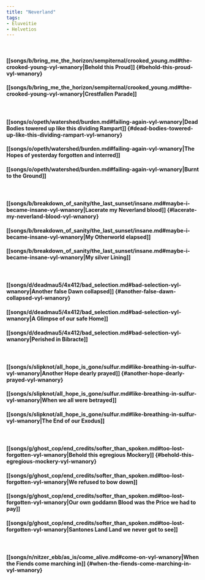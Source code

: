 ```yaml
---
title: "Neverland"
tags:
- Eluveitie
- Helvetios
---
```

&nbsp;
#### [[songs/b/bring_me_the_horizon/sempiternal/crooked_young.md#the-crooked-young-vyl-wnanory|Behold this Proud]] {#behold-this-proud-vyl-wnanory}
#### [[songs/b/bring_me_the_horizon/sempiternal/crooked_young.md#the-crooked-young-vyl-wnanory|Crestfallen Parade]]
&nbsp;
#### [[songs/o/opeth/watershed/burden.md#failing-again-vyl-wnanory|Dead Bodies towered up like this dividing Rampart]] {#dead-bodies-towered-up-like-this-dividing-rampart-vyl-wnanory}
#### [[songs/o/opeth/watershed/burden.md#failing-again-vyl-wnanory|The Hopes of yesterday forgotten and interred]]
#### [[songs/o/opeth/watershed/burden.md#failing-again-vyl-wnanory|Burnt to the Ground]]
&nbsp;
#### [[songs/b/breakdown_of_sanity/the_last_sunset/insane.md#maybe-i-became-insane-vyl-wnanory|Lacerate my Neverland blood]] {#lacerate-my-neverland-blood-vyl-wnanory}
#### [[songs/b/breakdown_of_sanity/the_last_sunset/insane.md#maybe-i-became-insane-vyl-wnanory|My Otherworld elapsed]]
#### [[songs/b/breakdown_of_sanity/the_last_sunset/insane.md#maybe-i-became-insane-vyl-wnanory|My silver Lining]]
&nbsp;
#### [[songs/d/deadmau5/4x412/bad_selection.md#bad-selection-vyl-wnanory|Another false Dawn collapsed]] {#another-false-dawn-collapsed-vyl-wnanory}
#### [[songs/d/deadmau5/4x412/bad_selection.md#bad-selection-vyl-wnanory|A Glimpse of our safe Home]]
#### [[songs/d/deadmau5/4x412/bad_selection.md#bad-selection-vyl-wnanory|Perished in Bibracte]]
&nbsp;
#### [[songs/s/slipknot/all_hope_is_gone/sulfur.md#like-breathing-in-sulfur-vyl-wnanory|Another Hope dearly prayed]] {#another-hope-dearly-prayed-vyl-wnanory}
#### [[songs/s/slipknot/all_hope_is_gone/sulfur.md#like-breathing-in-sulfur-vyl-wnanory|When we all were betrayed]]
#### [[songs/s/slipknot/all_hope_is_gone/sulfur.md#like-breathing-in-sulfur-vyl-wnanory|The End of our Exodus]]
&nbsp;
#### [[songs/g/ghost_cop/end_credits/softer_than_spoken.md#too-lost-forgotten-vyl-wnanory|Behold this egregious Mockery]] {#behold-this-egregious-mockery-vyl-wnanory}
#### [[songs/g/ghost_cop/end_credits/softer_than_spoken.md#too-lost-forgotten-vyl-wnanory|We refused to bow down]]
#### [[songs/g/ghost_cop/end_credits/softer_than_spoken.md#too-lost-forgotten-vyl-wnanory|Our own goddamn Blood was the Price we had to pay]]
#### [[songs/g/ghost_cop/end_credits/softer_than_spoken.md#too-lost-forgotten-vyl-wnanory|Santones Land Land we never got to see]]
&nbsp;
#### [[songs/n/nitzer_ebb/as_is/come_alive.md#come-on-vyl-wnanory|When the Fiends come marching in]] {#when-the-fiends-come-marching-in-vyl-wnanory}

